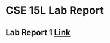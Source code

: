 # CSE 15L Lab Report

## Lab Report 1 [Link](https://github.com/yangangx/cse15l-lab-reports/blob/main/Week%201%20Lab%20Report/Lab%20Report%201.md)
